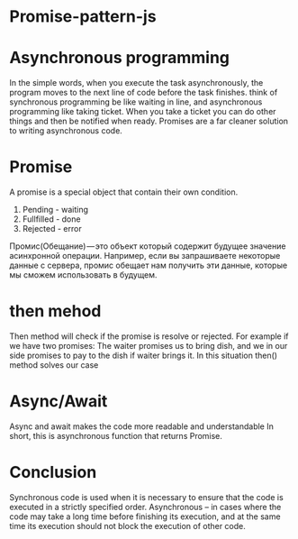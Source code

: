 # Promise-pattern-js

# Asynchronous programming
In the simple words, when you execute the task asynchronously, the program moves to the next line of code before the task finishes.
think of synchronous programming be like waiting in line, and asynchronous programming like taking ticket. When you take a ticket you can do other things and then be notified when ready.
Promises are a far cleaner solution to writing asynchronous code.

# Promise
A promise is a special object that contain their own condition. 
1. Pending - waiting
2. Fullfilled - done
3. Rejected - error

Промис(Обещание) — это объект который содержит будущее значение асинхронной операции. Например, если вы запрашиваете некоторые данные с сервера, промис обещает нам получить эти данные, которые мы сможем использовать в будущем.

# then mehod
Then method will check if the promise is resolve or rejected.
For example if we have two promises: The waiter promises us to bring dish, and we in our side promises to pay to the dish if waiter brings it. In this situation then() method solves our case

# Async/Await
Async and await makes the code more readable and understandable
In short, this is asynchronous function that returns Promise.

# Conclusion
Synchronous code is used when it is necessary to ensure that the code is executed in a strictly specified order. Asynchronous – in cases where the code may take a long time before finishing its execution, and at the same time its execution should not block the execution of other code.
